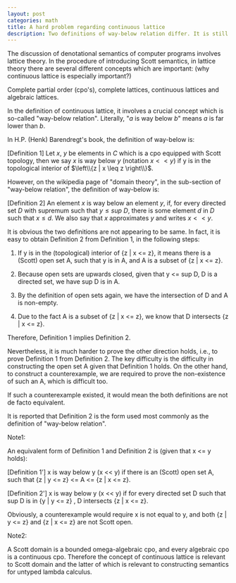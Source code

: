 ```yaml
---
layout: post
categories: math
title: A hard problem regarding continuous lattice
description: Two definitions of way-below relation differ. It is still hard to prove that they are de facto equivalent to each other.
---
```

 
The discussion of denotational semantics of computer programs involves lattice theory.
In the procedure of introducing Scott semantics, in lattice theory there are several different 
concepts which are important: (why continuous lattice is especially important?)

Complete partial order (cpo's), complete lattices, continuous lattices
and algebraic lattices.

In the definition of continuous lattice, it involves a crucial concept which is so-called "way-below 
relation". Literally, "$a$ is way below $b$" means $a$ is far lower than $b$. 

In H.P. (Henk) Barendregt's book, the definition of way-below is:

[Definition 1] Let $x$, $y$ be elements in $C$ which is a cpo equipped with Scott topology, then we say
$x$ is way below $y$ (notation $x << y$) if y is in the topological interior of $\left\\{z | x \leq z \right\\}$.

However, on the wikipedia page of "domain theory", in the sub-section of "way-below relation", the definition 
of way-below is:

[Definition 2] An element $x$ is way below an element $y$, if, for every directed set $D$ with supremum 
such that $y \leq sup~D$, there is some element $d$ in $D$ such that $x \leq d$. We also say that $x$ approximates 
$y$ and writes $x << y$.

It is obvious the two definitions are not appearing to be same. In fact, it is easy to obtain Definition 2 
from Definition 1, in the following steps:

1. If y is in the (topological) interior of {z | x <= z}, it means there is a (Scott) open set A, 
such that y is in A, and A is a subset of {z | x <= z}.

2. Because open sets are upwards closed, given that y <= sup D, D is a directed set, we have sup D is in A. 

3. By the definition of open sets again, we have the intersection of D and A is non-empty.

4. Due to the fact A is a subset of {z | x <= z}, we know that D intersects {z | x <= z}. 

Therefore, Definition 1 implies Definition 2.

Nevertheless, it is much harder to prove the other direction holds, i.e., to prove Definition 1 from Definition 2. 
The key difficulty is the difficulty in constructing the open set A given that Definition 1 holds. On the other hand, 
to construct a counterexample, we are required to prove the non-existence of such an A, which is difficult too.

If such a counterexample existed, it would mean the both definitions are not de facto equivalent.

It is reported that Definition 2 is the form used most commonly as the definition of "way-below relation".

Note1:

An equivalent form of Definition 1 and Definition 2 is (given that x <= y holds):

[Definition 1'] x is way below y (x << y) if there is an (Scott) open set A, such that {z | y <= z} <=
A <= {z | x <= z}. 

[Definition 2'] x is way below y (x << y) if for every directed set D such that sup D is
in {y | y <= z} , D intersects {z | x <= z}.

Obviously, a counterexample would require x is not equal to y, and both {z | y <= z} and {z | x <= z} 
are not Scott open.  

Note2: 

A Scott domain is a bounded omega-algebraic cpo, and every algebraic cpo is a continuous cpo. Therefore
the concept of continuous lattice is relevant to Scott domain and the latter of which is relevant to
constructing semantics for untyped lambda calculus.

